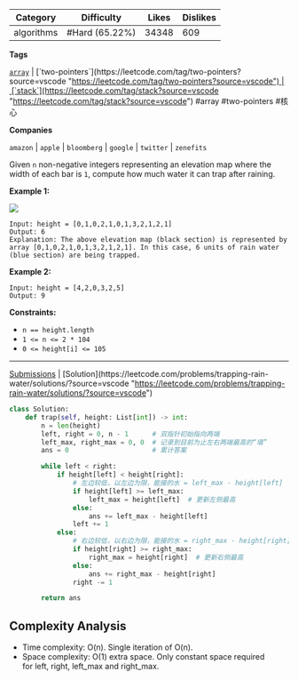 | Category   | Difficulty     | Likes | Dislikes |
| ---------- | -------------- | ----- | -------- |
| algorithms | #Hard (65.22%) | 34348 | 609      |

**Tags**

[`array`](https://leetcode.com/tag/array?source=vscode "https://leetcode.com/tag/array?source=vscode") | [`two-pointers`](https://leetcode.com/tag/two-pointers?source=vscode "https://leetcode.com/tag/two-pointers?source=vscode") | [`stack`](https://leetcode.com/tag/stack?source=vscode "https://leetcode.com/tag/stack?source=vscode") #array #two-pointers #核心 

**Companies**

`amazon` | `apple` | `bloomberg` | `google` | `twitter` | `zenefits`

Given `n` non-negative integers representing an elevation map where the width of each bar is `1`, compute how much water it can trap after raining.

**Example 1:**

![](https://assets.leetcode.com/uploads/2018/10/22/rainwatertrap.png)

```
Input: height = [0,1,0,2,1,0,1,3,2,1,2,1]
Output: 6
Explanation: The above elevation map (black section) is represented by array [0,1,0,2,1,0,1,3,2,1,2,1]. In this case, 6 units of rain water (blue section) are being trapped.
```

**Example 2:**

```
Input: height = [4,2,0,3,2,5]
Output: 9
```

**Constraints:**

- `n == height.length`
- `1 <= n <= 2 * 104`
- `0 <= height[i] <= 105`

---

[Submissions](https://leetcode.com/problems/trapping-rain-water/submissions/?source=vscode "https://leetcode.com/problems/trapping-rain-water/submissions/?source=vscode") | [Solution](https://leetcode.com/problems/trapping-rain-water/solutions/?source=vscode "https://leetcode.com/problems/trapping-rain-water/solutions/?source=vscode")


```python
class Solution:
    def trap(self, height: List[int]) -> int:
        n = len(height)
        left, right = 0, n - 1      # 双指针初始指向两端
        left_max, right_max = 0, 0  # 记录到目前为止左右两端最高的“墙”
        ans = 0                     # 累计答案

        while left < right:
            if height[left] < height[right]:
                # 左边较低，以左边为限，能接的水 = left_max - height[left]
                if height[left] >= left_max:
                    left_max = height[left]  # 更新左侧最高
                else:
                    ans += left_max - height[left]
                left += 1
            else:
                # 右边较低，以右边为限，能接的水 = right_max - height[right]
                if height[right] >= right_max:
                    right_max = height[right]  # 更新右侧最高
                else:
                    ans += right_max - height[right]
                right -= 1

        return ans
```

## Complexity Analysis

- Time complexity: O(n). Single iteration of O(n).
- Space complexity: O(1) extra space. Only constant space required for left, right, left_max and right_max.